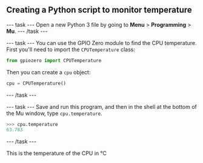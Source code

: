 ## Creating a Python script to monitor temperature

--- task ---
Open a new Python 3 file by going to **Menu** > **Programming** > **Mu**.
--- /task ---


--- task ---
You can use the GPIO Zero module to find the CPU temperature. First you'll need to import the `CPUTemperature` class:

```python
from gpiozero import CPUTemperature
```

Then you can create a `cpu` object:

```python
cpu = CPUTemperature()
```

--- /task ---

--- task ---
Save and run this program, and then in the shell at the bottom of the Mu window, type `cpu.temperature`.

```python
>>> cpu.temperature
63.783
```
--- /task ---

This is the temperature of the CPU in ℃
